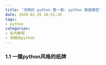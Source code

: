 ```yaml
---
title: '流畅的 python 第一章: python 数据模型'
date: 2020-02-26 16:51:39
tags:
- python
categories:
- 系列教程
- 流畅的python
---
```


### 1.1 一摞python风格的纸牌
